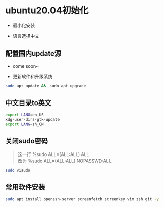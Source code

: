 # ubuntu20.04初始化

- 最小化安装

- 语言选择中文

## 配置国内update源

- come soon~

- 更新软件和升级系统
```bash
sudo apt update &&　sudo apt upgrade
```

## 中文目录to英文

```bash
export LANG=en_US
xdg-user-dirs-gtk-update
export LANG=zh_CN
```
## 关闭sudo密码

>这一行 %sudo ALL=(ALL:ALL) ALL <br> 改为 %sudo ALL=(ALL:ALL) NOPASSWD:ALL

```bash
sudo visudo
```

## 常用软件安装

```bash
sudo apt install openssh-server screenfetch screenkey vim zsh git -y
```